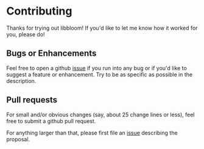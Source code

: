 Contributing
============

Thanks for trying out libbloom! If you'd like to let me know how it
worked for you, please do!

Bugs or Enhancements
--------------------

Feel free to open a github
[issue](https://github.com/jvirkki/libbloom/issues) if you run into any
bug or if you'd like to suggest a feature or enhancement. Try to be as
specific as possible in the description.

Pull requests
-------------

For small and/or obvious changes (say, about 25 change lines or less),
feel free to submit a github pull request.

For anything larger than that, please first file an
[issue](https://github.com/jvirkki/libbloom/issues)
describing the proposal.



